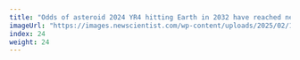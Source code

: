 ```yaml
---
title: "Odds of asteroid 2024 YR4 hitting Earth in 2032 have reached new high"
imageUrl: "https://images.newscientist.com/wp-content/uploads/2025/02/18115827/SEI_240416865.jpg?width=788"
index: 24
weight: 24
---
```

